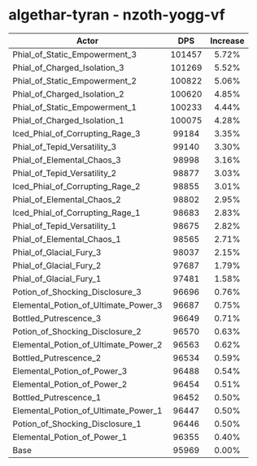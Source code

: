 # algethar-tyran - nzoth-yogg-vf
| Actor | DPS | Increase |
|---|:---:|:---:|
|Phial_of_Static_Empowerment_3|101457|5.72%|
|Phial_of_Charged_Isolation_3|101269|5.52%|
|Phial_of_Static_Empowerment_2|100822|5.06%|
|Phial_of_Charged_Isolation_2|100620|4.85%|
|Phial_of_Static_Empowerment_1|100233|4.44%|
|Phial_of_Charged_Isolation_1|100075|4.28%|
|Iced_Phial_of_Corrupting_Rage_3|99184|3.35%|
|Phial_of_Tepid_Versatility_3|99140|3.30%|
|Phial_of_Elemental_Chaos_3|98998|3.16%|
|Phial_of_Tepid_Versatility_2|98877|3.03%|
|Iced_Phial_of_Corrupting_Rage_2|98855|3.01%|
|Phial_of_Elemental_Chaos_2|98802|2.95%|
|Iced_Phial_of_Corrupting_Rage_1|98683|2.83%|
|Phial_of_Tepid_Versatility_1|98675|2.82%|
|Phial_of_Elemental_Chaos_1|98565|2.71%|
|Phial_of_Glacial_Fury_3|98037|2.15%|
|Phial_of_Glacial_Fury_2|97687|1.79%|
|Phial_of_Glacial_Fury_1|97481|1.58%|
|Potion_of_Shocking_Disclosure_3|96696|0.76%|
|Elemental_Potion_of_Ultimate_Power_3|96687|0.75%|
|Bottled_Putrescence_3|96649|0.71%|
|Potion_of_Shocking_Disclosure_2|96570|0.63%|
|Elemental_Potion_of_Ultimate_Power_2|96563|0.62%|
|Bottled_Putrescence_2|96534|0.59%|
|Elemental_Potion_of_Power_3|96488|0.54%|
|Elemental_Potion_of_Power_2|96454|0.51%|
|Bottled_Putrescence_1|96452|0.50%|
|Elemental_Potion_of_Ultimate_Power_1|96447|0.50%|
|Potion_of_Shocking_Disclosure_1|96446|0.50%|
|Elemental_Potion_of_Power_1|96355|0.40%|
|Base|95969|0.00%|

